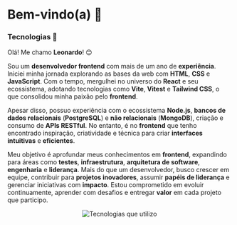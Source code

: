 # Bem-vindo(a) 👋

### Tecnologias 🚀

Olá! Me chamo **Leonardo**! 😊

Sou um **desenvolvedor frontend** com mais de um ano de **experiência**. Iniciei minha jornada explorando as bases da web com **HTML**, **CSS** e **JavaScript**. Com o tempo, mergulhei no universo do **React** e seu ecossistema, adotando tecnologias como **Vite**, **Vitest** e **Tailwind CSS**, o que consolidou minha paixão pelo **frontend**.

Apesar disso, possuo experiência com o ecossistema **Node.js**, **bancos de dados relacionais** (**PostgreSQL**) e **não relacionais** (**MongoDB**), criação e consumo de **APIs RESTful**. No entanto, é no **frontend** que tenho encontrado inspiração, criatividade e técnica para criar **interfaces intuitivas** e **eficientes**.

Meu objetivo é aprofundar meus conhecimentos em **frontend**, expandindo para áreas como **testes**, **infraestrutura**, **arquitetura de software**, **engenharia** e **liderança**. Mais do que um desenvolvedor, busco crescer em equipe, contribuir para **projetos inovadores**, assumir **papéis de liderança** e gerenciar iniciativas com **impacto**. Estou comprometido em evoluir continuamente, aprender com desafios e entregar **valor** em cada projeto que participo.

<div align="center">
  <img src="https://skillicons.dev/icons?i=react,js,ts,tailwind,html,css,mongodb,postgres,nodejs,windows,linux&perline=15" alt="Tecnologias que utilizo" />
</div>
